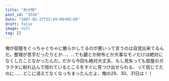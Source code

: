 ```yaml
---
title: "失せ物"
post_id: "3556"
date: "2007-02-27T22:49:00+09:00"
draft: false
image: null
tag: []
---
```



俺が部屋をぐっちゃぐちゃに散らかしてるのが悪いって言うのは自覚出来てるんだ。整理が苦手だったりとか…、…でも鍵とか財布とか大事なモノだけは絶対になくしたことなかったんだ。だから今回も絶対大丈夫、もし見失っても部屋のガラクタに紛れ込んで隠れているところをすぐに見つけ出せられる、って信じてたのに…… どこに消えてなくなっちまったんだよ、俺の29、30、31日は！！
